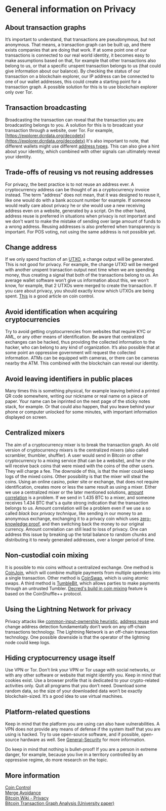 # General information on Privacy

## About transaction graphs

It’s important to understand, that transactions are pseudonymous, but not anonymous. That means, a transaction graph can be built up, and there exists companies that are doing that work. If at some point one of our transactions is connected to our real world identity, it becomes easy to make assumptions based on that, for example that other transactions also belong to us, or that a specific unspent transaction belongs to us (that could give information about our balance). 
By  checking the status of our transaction on a blockchain explorer, our IP address can be connected to one of our wallet addresses, this could create a starting point for a transaction graph. A possible solution for this is to use blockchain explorer only over Tor.

## Transaction broadcasting

Broadcasting the transaction can reveal that the transaction you are broadcasting belongs to you. A solution for this is to broadcast your transaction through a website, over Tor. For example, [https://explorer.dcrdata.org/decodetx](https://explorer.dcrdata.org/decodetx)
It's also important to note, that different wallets might use different [address types](address-details). This can also give a hint about your identity, which combined with other signals can ultimately reveal your identity.

## Trade-offs of reusing vs not reusing addresses

For privacy, the best practice is to not reuse an address ever. A cryptocurrency address can be thought of as a cryptocurrency invoice instead. The term "address" does not mean, that it was designed to reuse it, like one would do with a bank account number for example. If someone would really care about privacy he or she would use a new receiving address even on a website, generated by a script. 
On the other hand, address reuse is preferred in situations when privacy is not important and we don't want to make the mistake of sending over large amount of funds to a wrong address. Reusing addresses is also preferred when transparency is important.
For POS voting, not using the same address is not possible yet. 

## Change address

If we only spend fraction of an [UTXO](https://coincentral.com/utxo-beginners-explainer/), a change output will be generated. This is not good for privacy. For example, the change UTXO will be merged with another unspent transaction output next time when we are spending money, thus creating a signal that both of the transactions belong to us. An average wallet software won’t give us information about this, we won’t know, for example, that 2 UTXOs were merged to create the transaction. If you care about privacy, you should exactly know which UTXOs are being spent. [This](https://medium.com/@nopara73/coin-control-is-must-learn-if-you-care-about-your-privacy-in-bitcoin-33b9a5f224a2) is a good article on coin control.

## Avoid identification when acquiring cryptocurrencies 

Try to avoid getting cryptocurrencies from websites that require KYC or AML, or any other means of identification. Be aware that centralized exchanges can be hacked, thus providing the collected information to the hacker, who can belong to any kind of organization. It’s also possible that at some point an oppressive government will request the collected information. ATMs can be equipped with cameras, or there can be cameras nearby the ATM. This combined with the blockchain can reveal our identity. 

## Avoid leaving identifiers in public places

Many times this is something physical, for example leaving behind a printed QR code somewhere, writing our nickname or real name on a piece of paper. Your name can be inprinted on the next page of the sticky notes stack, for example. Or that could also happen, that you leave behind your phone or computer unlocked for some minutes, with important information displayed on screen.

## Centralized mixers

The aim of a cryptocurrency mixer is to break the transaction graph. An old version of cryptocurrency mixers is the centralized mixers (also called scrambler, thumbler, shuffler). A user would send in Bitcoin or other cryptocurrency to a mixing service (that can be a website), and he or she will receive back coins that were mixed with the coins of the other users. They will charge a fee. The downside of this, is that the mixer could keep logs of the mixed coins. Other possibility is that the mixer will steal the coins. Using an online casino, poker site or exchange, that does not require identification, creates more or less the same result as using a mixer.
Either we use a centralized mixer or the later mentioned solutions, [amount correlation](https://en.bitcoin.it/wiki/Privacy#Amount) is a problem. If we send in 1.435 BTC to a mixer, and someone receives 1.434 BTC that's a quite strong indication that the transaction belongs to us.
Amount correlation will be a problem even if we use a so called _black box privacy technique_, like sending in our money to an anonymous exchange, exchanging it to a privacy coin which uses [zero-knowledge proof](https://en.wikipedia.org/wiki/Zero-knowledge_proof), and then switching back the money to our original currency. Amount correlation can still lead to loss of privacy. One can address this issue by breaking up the total balance to random chunks and distributing it to newly generated addresses, over a longer period of time.

## Non-custodial coin mixing

It is possible to mix coins without a centralized exchange. One method is [CoinJoin](https://en.bitcoin.it/wiki/CoinJoin), which will combine multiple payments from multiple spenders into a single transaction.
Other method is [CoinSwap](https://en.bitcoin.it/wiki/CoinSwap), which is using atomic swaps. A third method is [TumbleBit](https://en.bitcoin.it/wiki/TumbleBit), which allows parties to make payments through an untrusted Tumbler.
[Decred's build in coin mixing](https://blog.decred.org/2019/08/28/Iterating-Privacy/) feature is based on the CoinShuffle++ protocol.

## Using the Lightning Network for privacy

Privacy attacks like [common-input-ownership heuristic](https://en.bitcoin.it/wiki/Privacy#Common-input-ownership_heuristic), [address reuse](https://en.bitcoin.it/wiki/Privacy#Address_reuse) and change address detection fundamentally don’t work on any off-chain transactions technology. The Lightning Network is an off-chain transaction technology. One possible downside is that the operator of the lightning node could keep logs.


## Hiding cryptocurrency usage itself

Use VPN or Tor. Don’t link your VPN or Tor usage with social networks, or with any other software or website that might identify you. Keep in mind that cookies exist. Use a browser profile that is dedicated to your crypto-related activities only. Quit all programs that you don’t need. Download some random data, so the size of your downloaded data won’t be exactly blockchain-sized. It’s a good idea to use virtual machines.

## Platform-related questions

Keep in mind that the platform you are using can also have vulnerabilities. A VPN does not provide any means of defense if the system itself that you are using is hacked. Try to use open-source software, and if possible, open-source hardware as well. See [General-Security](general-security) for more information.

Do keep in mind that nothing is bullet-proof! If you are a person in extreme danger, for example, because you live in a territory controlled by an oppressive regime, do more research on the topic. 

## More information

[Coin Control](https://medium.com/@nopara73/coin-control-is-must-learn-if-you-care-about-your-privacy-in-bitcoin-33b9a5f224a2)  
[Merge Avoidance](https://medium.com/@octskyward/merge-avoidance-7f95a386692f)  
[Bitcoin Wiki - Privacy](https://en.bitcoin.it/wiki/Privacy#Bad_privacy_example_-_Exchange_front_running)  
[Bitcoin Transaction Graph Analysis (University paper)](https://arxiv.org/pdf/1502.01657.pdf)  
